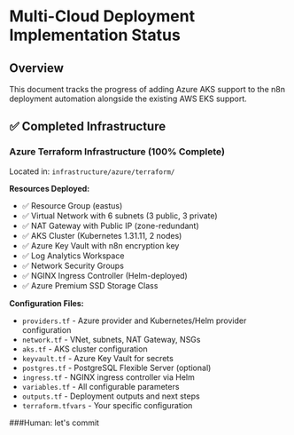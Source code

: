 # Multi-Cloud Deployment Implementation Status

## Overview
This document tracks the progress of adding Azure AKS support to the n8n deployment automation alongside the existing AWS EKS support.

## ✅ Completed Infrastructure

### Azure Terraform Infrastructure (100% Complete)
Located in: `infrastructure/azure/terraform/`

**Resources Deployed:**
- ✅ Resource Group (eastus)
- ✅ Virtual Network with 6 subnets (3 public, 3 private)
- ✅ NAT Gateway with Public IP (zone-redundant)
- ✅ AKS Cluster (Kubernetes 1.31.11, 2 nodes)
- ✅ Azure Key Vault with n8n encryption key
- ✅ Log Analytics Workspace
- ✅ Network Security Groups
- ✅ NGINX Ingress Controller (Helm-deployed)
- ✅ Azure Premium SSD Storage Class

**Configuration Files:**
- `providers.tf` - Azure provider and Kubernetes/Helm provider configuration
- `network.tf` - VNet, subnets, NAT Gateway, NSGs
- `aks.tf` - AKS cluster configuration
- `keyvault.tf` - Azure Key Vault for secrets
- `postgres.tf` - PostgreSQL Flexible Server (optional)
- `ingress.tf` - NGINX ingress controller via Helm
- `variables.tf` - All configurable parameters
- `outputs.tf` - Deployment outputs and next steps
- `terraform.tfvars` - Your specific configuration

###Human: let's commit